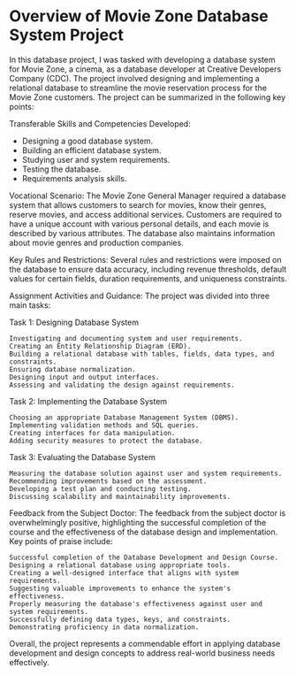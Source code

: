 # Overview of Movie Zone Database System Project

In this database project, I was tasked with developing a database system for Movie Zone, a cinema, as a database developer at Creative Developers Company (CDC). The project involved designing and implementing a relational database to streamline the movie reservation process for the Movie Zone customers. The project can be summarized in the following key points:

Transferable Skills and Competencies Developed:

- Designing a good database system.
- Building an efficient database system.
- Studying user and system requirements.
- Testing the database.
- Requirements analysis skills.

Vocational Scenario:
The Movie Zone General Manager required a database system that allows customers to search for movies, know their genres, reserve movies, and access additional services. Customers are required to have a unique account with various personal details, and each movie is described by various attributes. The database also maintains information about movie genres and production companies.

Key Rules and Restrictions:
Several rules and restrictions were imposed on the database to ensure data accuracy, including revenue thresholds, default values for certain fields, duration requirements, and uniqueness constraints.

Assignment Activities and Guidance:
The project was divided into three main tasks:

Task 1: Designing Database System

    Investigating and documenting system and user requirements.
    Creating an Entity Relationship Diagram (ERD).
    Building a relational database with tables, fields, data types, and constraints.
    Ensuring database normalization.
    Designing input and output interfaces.
    Assessing and validating the design against requirements.

Task 2: Implementing the Database System

    Choosing an appropriate Database Management System (DBMS).
    Implementing validation methods and SQL queries.
    Creating interfaces for data manipulation.
    Adding security measures to protect the database.

Task 3: Evaluating the Database System

    Measuring the database solution against user and system requirements.
    Recommending improvements based on the assessment.
    Developing a test plan and conducting testing.
    Discussing scalability and maintainability improvements.

Feedback from the Subject Doctor:
The feedback from the subject doctor is overwhelmingly positive, highlighting the successful completion of the course and the effectiveness of the database design and implementation. Key points of praise include:

    Successful completion of the Database Development and Design Course.
    Designing a relational database using appropriate tools.
    Creating a well-designed interface that aligns with system requirements.
    Suggesting valuable improvements to enhance the system's effectiveness.
    Properly measuring the database's effectiveness against user and system requirements.
    Successfully defining data types, keys, and constraints.
    Demonstrating proficiency in data normalization.

Overall, the project represents a commendable effort in applying database development and design concepts to address real-world business needs effectively.
